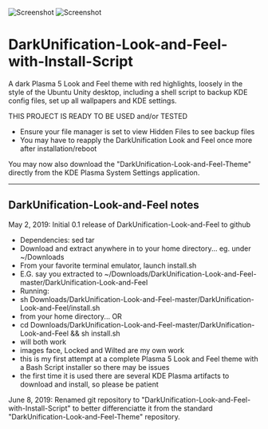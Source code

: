 ![Screenshot](https://i.imgur.com/jHmzEqR.png)
![Screenshot](https://i.imgur.com/vow0ck9.png)

# DarkUnification-Look-and-Feel-with-Install-Script

A dark Plasma 5 Look and Feel theme with red highlights, loosely in the style of the Ubuntu Unity desktop, including a shell script to backup KDE config files, set up all wallpapers and KDE settings.

THIS PROJECT IS READY TO BE USED and/or TESTED
- Ensure your file manager is set to view Hidden Files to see backup files
- You may have to reapply the DarkUnification Look and Feel once more after installation/reboot

You may now also download the "DarkUnification-Look-and-Feel-Theme" directly from the KDE Plasma System Settings application.

---------------------------------------------
DarkUnification-Look-and-Feel notes
---------------------------------------------

May 2, 2019: Initial 0.1 release of DarkUnification-Look-and-Feel to github
- Dependencies: sed tar
- Download and extract anywhere in to your home directory... eg. under ~/Downloads
- From your favorite terminal emulator, launch install.sh
- E.G. say you extracted to ~/Downloads/DarkUnification-Look-and-Feel-master/DarkUnification-Look-and-Feel
- Running:
- sh Downloads/DarkUnification-Look-and-Feel-master/DarkUnification-Look-and-Feel/install.sh
- from your home directory... OR
- cd Downloads/DarkUnification-Look-and-Feel-master/DarkUnification-Look-and-Feel && sh install.sh
- will both work
- images face, Locked and Wilted are my own work
- this is my first attempt at a complete Plasma 5 Look and Feel theme with a Bash Script installer so there may be issues
- the first time it is used there are several KDE Plasma artifacts to download and install, so please be patient

June 8, 2019: Renamed git repository to "DarkUnification-Look-and-Feel-with-Install-Script" to better differenciatte it from the standard "DarkUnification-Look-and-Feel-Theme" repository.
